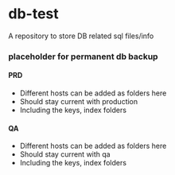 # db-test
A repository to store DB related sql files/info

### placeholder for permanent db backup

#### PRD
- Different hosts can be added as folders here
- Should stay current with production
- Including the keys, index folders
#### QA 
- Different hosts can be added as folders here
- Should stay current with qa
- Including the keys, index folders
